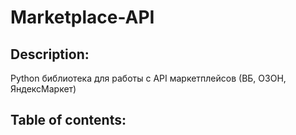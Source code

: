 # Marketplace-API

## Description:
Python библиотека для работы с API маркетплейсов (ВБ, ОЗОН, ЯндексМаркет)


## Table of contents: